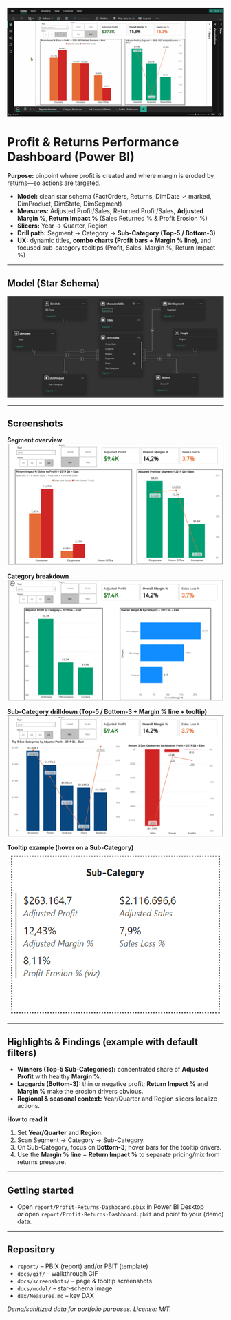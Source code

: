 ![Live demo – 20s walkthrough](docs/gif/walkthrough.gif)

# Profit & Returns Performance Dashboard (Power BI)

**Purpose:** pinpoint where profit is created and where margin is eroded by returns—so actions are targeted.

- **Model:** clean star schema (FactOrders, Returns, DimDate ✓ marked, DimProduct, DimState, DimSegment)
- **Measures:** Adjusted Profit/Sales, Returned Profit/Sales, **Adjusted Margin %**, **Return Impact %** (Sales Returned % & Profit Erosion %)
- **Slicers:** Year → Quarter, Region
- **Drill path:** Segment → Category → **Sub-Category (Top-5 / Bottom-3)**
- **UX:** dynamic titles, **combo charts (Profit bars + Margin % line)**, and focused sub-category tooltips (Profit, Sales, Margin %, Return Impact %)

---

## Model (Star Schema)
![Star Schema](docs/model/star-schema.png)

---

## Screenshots
**Segment overview**  
![Segment overview](docs/screenshots/segment.png)

**Category breakdown**  
![Category breakdown](docs/screenshots/category.png)

**Sub-Category drilldown (Top-5 / Bottom-3 + Margin % line + tooltip)**  
![Sub-Category drilldown](docs/screenshots/subcategory.png)

**Tooltip example (hover on a Sub-Category)**  
![Tooltip example](docs/screenshots/tooltip.png)

---

## Highlights & Findings (example with default filters)
- **Winners (Top-5 Sub-Categories):** concentrated share of **Adjusted Profit** with healthy **Margin %**.
- **Laggards (Bottom-3):** thin or negative profit; **Return Impact %** and **Margin %** make the erosion drivers obvious.
- **Regional & seasonal context:** Year/Quarter and Region slicers localize actions.

**How to read it**
1) Set **Year/Quarter** and **Region**.  
2) Scan Segment → Category → Sub-Category.  
3) On Sub-Category, focus on **Bottom-3**; hover bars for the tooltip drivers.  
4) Use the **Margin % line** + **Return Impact %** to separate pricing/mix from returns pressure.

---

## Getting started
- Open `report/Profit-Returns-Dashboard.pbix` in Power BI Desktop  
  _or_ open `report/Profit-Returns-Dashboard.pbit` and point to your (demo) data.

---

## Repository
- `report/` – PBIX (report) and/or PBIT (template)  
- `docs/gif/` – walkthrough GIF  
- `docs/screenshots/` – page & tooltip screenshots  
- `docs/model/` – star-schema image  
- `dax/Measures.md` – key DAX

*Demo/sanitized data for portfolio purposes. License: MIT.*
